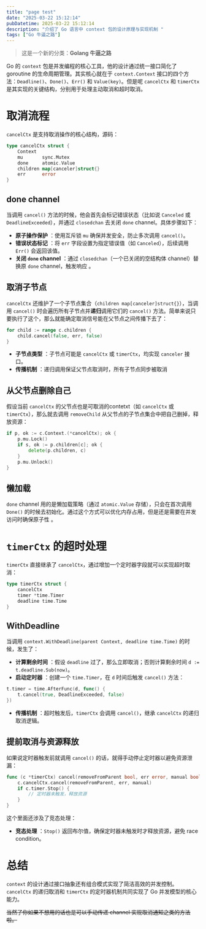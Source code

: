 ```yaml
---
title: "page test"
date: "2025-03-22 15:12:14"
pubDatetime: 2025-03-22 15:12:14
description: "介绍了 Go 语言中 context 包的设计原理与实现机制 "
tags: ["Go 牛逼之路"]
---
```

> 这是一个新的分类：**Golang 牛逼之路**

Go 的 `context` 包是并发编程的核心工具，他的设计通过统一接口简化了 goroutine 的生命周期管理。其实核心就在于 `context.Context` 接口的四个方法：`Deadline()`、`Done()`、`Err()` 和 `Value(key)`。但是呢 `cancelCtx` 和 `timerCtx` 是其实现的关键结构，分别用于处理主动取消和超时取消。

# 取消流程

`cancelCtx` 是支持取消操作的核心结构，源码：

```go
type cancelCtx struct {
    Context
    mu       sync.Mutex
    done     atomic.Value
    children map[canceler]struct{}
    err      error
}
```

## done channel

当调用 `cancel()` 方法的时候，他会首先会标记错误状态（比如说 `Canceled` 或 `DeadlineExceeded`），并通过 `closedchan` 去关闭 `done` channel。具体步骤如下：

- **原子操作保护** ：使用互斥锁 `mu` 确保并发安全，防止多次调用 `cancel()`。
- **错误状态标记** ：将 `err` 字段设置为指定错误值（如 `Canceled`），后续调用 `Err()` 会返回该值。
- **关闭 `done` channel** ：通过 `closedchan`（一个已关闭的空结构体 channel）替换原 `done` channel，触发响应 。

## **取消子节点**

`cancelCtx` 还维护了一个子节点集合（`children map[canceler]struct{}`），当调用 `cancel()` 时会遍历所有子节点并**递归**调用它们的 `cancel()` 方法。简单来说只要执行了这个，那么就能确定取消信号能在父节点之间传播下去了：

```go
for child := range c.children {
    child.cancel(false, err, false)
}
```

- **子节点类型** ：子节点可能是 `cancelCtx` 或 `timerCtx`，均实现 `canceler` 接口。
- **传播机制** ：递归调用保证父节点取消时，所有子节点同步被取消

## **从父节点删除自己**

假设当前 `cancelCtx` 的父节点也是可取消的contetxt（如 `cancelCtx` 或 `timerCtx`），那么就去调用 `removeChild` 从父节点的子节点集合中把自己删掉，释放资源：

```go
if p, ok := c.Context.(*cancelCtx); ok {
    p.mu.Lock()
    if s, ok := p.children[c]; ok {
        delete(p.children, c)
    }
    p.mu.Unlock()
}
```

## 懒加载

`done` channel 用的是懒加载策略（通过 `atomic.Value` 存储），只会在首次调用 `Done()` 的时候去初始化。通过这个方式可以优化内存占用，但是还是需要在并发访问时确保原子性 。

# `timerCtx` 的超时处理

`timerCtx` 直接继承了 `cancelCtx`，通过增加一个定时器字段就可以实现超时取消：

```go
type timerCtx struct {
    cancelCtx
    timer *time.Timer
    deadline time.Time
}
```

## WithDeadline

当调用 `context.WithDeadline(parent Context, deadline time.Time)` 的时候，发生了：

- **计算剩余时间** ：假设 `deadline` 过了，那么立即取消；否则计算剩余时间 `d := t.deadline.Sub(now)`。
- **启动定时器** ：创建一个 `time.Timer`，在 `d` 时间后触发 `cancel()` 方法：

```go
t.timer = time.AfterFunc(d, func() {
    t.cancel(true, DeadlineExceeded, false)
})
```

- **传播机制** ：超时触发后，`timerCtx` 会调用 `cancel()`，继承 `cancelCtx` 的递归取消逻辑。

## **提前取消与资源释放**

如果说定时器触发前就调用 `cancel()` 的话，就得手动停止定时器以避免资源泄漏：

```go
func (c *timerCtx) cancel(removeFromParent bool, err error, manual bool) {
    c.cancelCtx.cancel(removeFromParent, err, manual)
    if c.timer.Stop() {
        // 定时器未触发，释放资源
    }
}
```

这个里面还涉及了竞态处理：

- **竞态处理** ：`Stop()` 返回布尔值，确保定时器未触发时才释放资源，避免 race condition。

# 总结

`context` 的设计通过接口抽象还有组合模式实现了简洁高效的并发控制。`cancelCtx` 的递归取消和 `timerCtx` 的定时器机制共同实现了 Go 并发模型的核心能力。

~~当然了你如果不想用的话也是可以手动传递 channel 实现取消通知之类的方法啦。~~